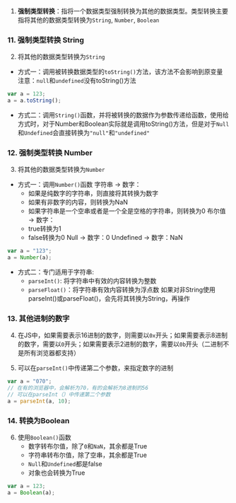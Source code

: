 1. **强制类型转换**：指将一个数据类型强制转换为其他的数据类型。类型转换主要指将其他的数据类型转换为`String`, `Number`, `Boolean`

### 11. 强制类型转换 String

2. 将其他的数据类型转换为`String`
- 方式一：调用被转换数据类型的`toString()`方法，该方法不会影响到原变量
注意：`null`和`undefined`没有toString()方法

```js
var a = 123;
a = a.toString();
```

- 方式二：调用`String()`函数，并将被转换的数据作为参数传递给函数，使用给方式时，对于Number和Boolean实际就是调用toString()方法，但是对于`Null`和`Undefined`会直接转换为`"null"`和`"undefined"`

### 12. 强制类型转换 Number

3. 将其他的数据类型转换为`Number`
- 方式一：调用`Number()`函数
    字符串 -> 数字：
    - 如果是纯数字的字符串，则直接将其转换为数字
    - 如果有非数字的内容，则转换为NaN
    - 如果字符串是一个空串或者是一个全是空格的字符串，则转换为0
    布尔值 -> 数字：
    - true转换为1
    - false转换为0
    Null -> 数字：0
    Undefined -> 数字：NaN
 
```js
var a = "123";
a = Number(a);
```

- 方式二：专门适用于字符串:
    - `parseInt()`: 将字符串中有效的内容转换为整数
    - `parseFloat()`：将字符串有效内容转换为浮点数
如果对非String使用parseInt()或parseFloat()，会先将其转换为String，再操作

### 13. 其他进制的数字
4. 在JS中，如果需要表示16进制的数字，则需要以`0x`开头；如果需要表示8进制的数字，需要以`0`开头；如果需要表示2进制的数字，需要以`0b`开头（二进制不是所有浏览器都支持）

5. 可以在`parseInt()`中传递第二个参数，来指定数字的进制
```js
var a = "070";
// 在有的浏览器中，会解析为70，有的会解析为8进制的56
// 可以在parseInt（）中传递第二个参数
a = parseInt(a, 10);
```

### 14. 转换为Boolean
6. 使用`Boolean()`函数
    - 数字转布尔值，除了`0`和`NaN`，其余都是True
    - 字符串转布尔值，除了空串，其余都是True
    - `Null`和`Undefined`都是false
    - 对象也会转换为True
```js
var a = 123;
a = Boolean(a);
```